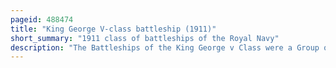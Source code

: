 ```yaml
---
pageid: 488474
title: "King George V-class battleship (1911)"
short_summary: "1911 class of battleships of the Royal Navy"
description: "The Battleships of the King George v Class were a Group of four Dreadnought Battleships built for the Royal Navy in the early 1910s sometimes referred to as super-dreadnought. The sister Ships spent most of their Careers assigned to the 2nd Battle Squadron of the Home and grand Fleet sometimes serving as Flagship Ships. Audacious struck a Mine in october 1914 and sank. Aside from participating in the failed attempt to intercept the German ships that had bombarded Scarborough, Hartlepool and Whitby in late 1914, the Battle of Jutland in May 1916 and the inconclusive action of 19 August, the surviving ships' service during the First World War generally consisted of routine patrols and training in the North Sea."
---
```

